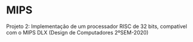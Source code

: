 # MIPS
Projeto 2: Implementação de um processador RISC de 32 bits, compatível com o MIPS DLX (Design de Computadores 2ºSEM-2020)
